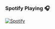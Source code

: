 
### Spotify Playing 🎧

[![Spotify](https://spotify-now-playing-green.vercel.app)](https://open.spotify.com/user/91pz5c0ljj9ivx0rk1r3430jb?si=OXHmTT22Q022F0CLS2mCGw&utm_source=copy-link)
